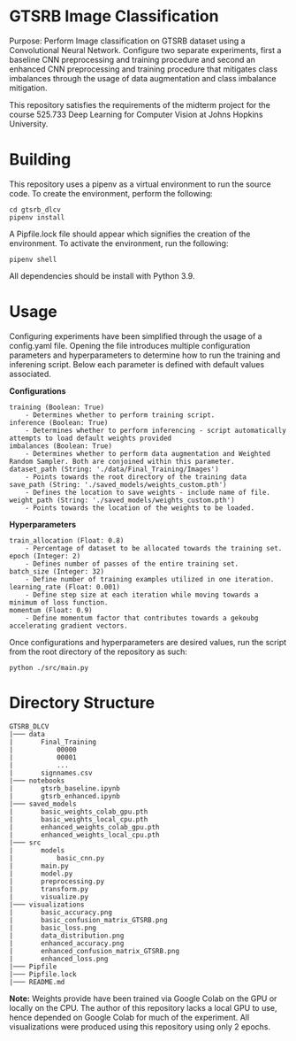 # GTSRB Image Classification
Purpose: Perform Image classification on GTSRB dataset using a Convolutional Neural Network. Configure two separate experiments, first a baseline CNN preprocessing and training procedure and second an enhanced CNN preprocessing and training procedure that mitigates class imbalances through the usage of data augmentation and class imbalance mitigation.

This repository satisfies the requirements of the midterm project for the course 525.733 Deep Learning for Computer Vision at Johns Hopkins University. 

# Building
This repository uses a pipenv as a virtual environment to run the source code. To create the environment, perform the following:
```
cd gtsrb_dlcv
pipenv install
```
A Pipfile.lock file should appear which signifies the creation of the environment. To activate the environment, run the following:
```
pipenv shell
```

All dependencies should be install with Python 3.9.

# Usage
Configuring experiments have been simplified through the usage of a config.yaml file. Opening the file introduces multiple configuration parameters and hyperparameters to determine how to run the training and inferening script. Below each parameter is defined with default values associated.

**Configurations**
```
training (Boolean: True)
    - Determines whether to perform training script.
inference (Boolean: True)
    - Determines whether to perform inferencing - script automatically attempts to load default weights provided
imbalances (Boolean: True)
    - Determines whether to perform data augmentation and Weighted Random Sampler. Both are conjoined within this parameter.
dataset_path (String: './data/Final_Training/Images')
    - Points towards the root directory of the training data
save_path (String: './saved_models/weights_custom.pth')
    - Defines the location to save weights - include name of file.
weight_path (String: './saved_models/weights_custom.pth')
    - Points towards the location of the weights to be loaded.
```

**Hyperparameters**
```
train_allocation (Float: 0.8)
    - Percentage of dataset to be allocated towards the training set.
epoch (Integer: 2)
    - Defines number of passes of the entire training set.
batch_size (Integer: 32)
    - Define number of training examples utilized in one iteration.
learning_rate (Float: 0.001)
    - Define step size at each iteration while moving towards a minimum of loss function.
momentum (Float: 0.9)
    - Define momentum factor that contributes towards a gekoubg accelerating gradient vectors.
```

Once configurations and hyperparameters are desired values, run the script from the root directory of the repository as such:
```
python ./src/main.py
```

# Directory Structure
```
GTSRB_DLCV
|─── data
|       Final_Training
|           00000
|           00001
|           ...
|       signnames.csv
|─── notebooks
|       gtsrb_baseline.ipynb
|       gtsrb_enhanced.ipynb
|─── saved_models
|       basic_weights_colab_gpu.pth
|       basic_weights_local_cpu.pth
|       enhanced_weights_colab_gpu.pth
|       enhanced_weights_local_cpu.pth
|─── src
|       models
|           basic_cnn.py
|       main.py
|       model.py
|       preprocessing.py
|       transform.py
|       visualize.py
|─── visualizations
|       basic_accuracy.png
|       basic_confusion_matrix_GTSRB.png
|       basic_loss.png
|       data_distribution.png
|       enhanced_accuracy.png
|       enhanced_confusion_matrix_GTSRB.png
|       enhanced_loss.png
|─── Pipfile
|─── Pipfile.lock
|─── README.md
```

**Note:** Weights provide have been trained via Google Colab on the GPU or locally on the CPU. The author of this repository lacks a local GPU to use, hence depended on Google Colab for much of the experiment. All visualizations were produced using this repository using only 2 epochs.